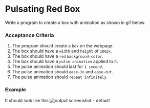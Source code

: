 # Pulsating Red Box

Write a program to create a box with animation as shown in gif below.

### Acceptance Criteria

1. The program should create a `box` on the webpage.
2. The box should have a `width` and `height` of `100px`.
3. The box should have a `red` `background-color`.
4. The box should have a `pulse animation` applied to it.
5. The pulse animation should last for `1 second`.
6. The pulse animation should `ease-in` and `ease-out`.
7. The pulse animation should `repeat infinitely`.

### Example

It should look like this
![output screenshot - default](https://storage.googleapis.com/acciojob-open-file-collections/cc087094-7f62-48d7-abfa-0be0f011e9dfezgif.com-optimize.gif)
